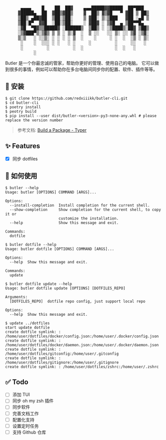 <pre align="center">
 ▄▄▄▄    █    ██  ██▓    ▄▄▄█████▓▓█████  ██▀███  
▓█████▄  ██  ▓██▒▓██▒    ▓  ██▒ ▓▒▓█   ▀ ▓██ ▒ ██▒
▒██▒ ▄██▓██  ▒██░▒██░    ▒ ▓██░ ▒░▒███   ▓██ ░▄█ ▒
▒██░█▀  ▓▓█  ░██░▒██░    ░ ▓██▓ ░ ▒▓█  ▄ ▒██▀▀█▄  
░▓█  ▀█▓▒▒█████▓ ░██████▒  ▒██▒ ░ ░▒████▒░██▓ ▒██▒
░▒▓███▀▒░▒▓▒ ▒ ▒ ░ ▒░▓  ░  ▒ ░░   ░░ ▒░ ░░ ▒▓ ░▒▓░
▒░▒   ░ ░░▒░ ░ ░ ░ ░ ▒  ░    ░     ░ ░  ░  ░▒ ░ ▒░
 ░    ░  ░░░ ░ ░   ░ ░     ░         ░     ░░   ░ 
 ░         ░         ░  ░            ░  ░   ░     
      ░                                           
</pre>

Butler 是一个你最忠诚的管家，帮助你更好的管理、使用自己的电脑。
它可以做到很多的事情，例如可以帮助你在多台电脑间同步你的配置、软件、插件等等。

## 🔨 安装

```shell
$ git clone https://github.com/redxiiikk/butler-cli.git
$ cd butler-cli
$ poetry install
$ peotry build
$ pip install --user dist/butler-<version>-py3-none-any.whl # please replace the version number
```

> 参考文档: [Build a Package - Typer](https://typer.tiangolo.com/tutorial/package/#create-a-wheel-package)

## ✨ Features

- [x] 同步 dotfiles

## 🚀 如何使用

```shell
$ butler --help
Usage: butler [OPTIONS] COMMAND [ARGS]...

Options:
  --install-completion  Install completion for the current shell.
  --show-completion     Show completion for the current shell, to copy it or
                        customize the installation.
  --help                Show this message and exit.

Commands:
  dotfile

$ butler dotfile --help
Usage: butler dotfile [OPTIONS] COMMAND [ARGS]...

Options:
  --help  Show this message and exit.

Commands:
  update

$ butler dotfile update --help 
Usage: butler dotfile update [OPTIONS] [DOTFILES_REPO]

Arguments:
  [DOTFILES_REPO]  dotfile repo config, just support local repo

Options:
  --help  Show this message and exit.

$ update ../dotfiles 
start update dotfile
create dotfile symlink: : /home/user/dotfiles/docker/config.json:/home/user/.docker/config.json
create dotfile symlink: : /home/user/dotfiles/docker/daemon.json:/home/user/.docker/daemon.json
create dotfile symlink: : /home/user/dotfiles/gitconfig:/home/user/.gitconfig
create dotfile symlink: : /home/user/dotfiles/gitignore:/home/user/.gitignore
create dotfile symlink: : /home/user/dotfiles/zshrc:/home/user/.zshrc
```

## ✅ Todo

- [ ] 添加 TUI
- [ ] 同步 oh my zsh 插件
- [ ] 同步软件
- [ ] 完善文档工作
- [ ] 配置化支持
- [ ] 设置定时任务
- [ ] 支持 Github 仓库